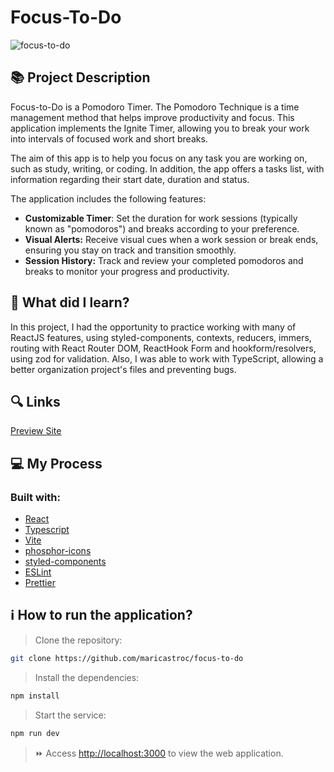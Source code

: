 # Focus-To-Do
![focus-to-do](https://github.com/maricastroc/focus-to-do/assets/121824373/1789680c-0713-48d9-b346-275d088aa491)

## 📚 Project Description
Focus-to-Do is a Pomodoro Timer. The Pomodoro Technique is a time management method that helps improve productivity and focus. This application implements the Ignite Timer, allowing you to break your work into intervals of focused work and short breaks.

The aim of this app is to help you focus on any task you are working on, such as study, writing, or coding. In addition, the app offers a tasks list, with information regarding their start date, duration and status.

The application includes the following features: 

- **Customizable Timer**: Set the duration for work sessions (typically known as "pomodoros") and breaks according to your preference.
- **Visual Alerts:** Receive visual cues when a work session or break ends, ensuring you stay on track and transition smoothly.
- **Session History:** Track and review your completed pomodoros and breaks to monitor your progress and productivity.

## 📌 What did I learn?

In this project, I had the opportunity to practice working with many of ReactJS features, using styled-components, contexts, reducers, immers, routing with React Router DOM, ReactHook Form and hookform/resolvers, using zod for validation. Also, I was able to work with TypeScript, allowing a better organization project's files and preventing bugs.

## 🔍 Links
[Preview Site]("https://maricastroc-focus-to-do.netlify.app/)

## 💻 My Process
### Built with:

- [React](https://reactjs.org/)
- [Typescript](https://www.typescriptlang.org/)
- [Vite](https://vitejs.dev/)
- [phosphor-icons](https://phosphoricons.com/)
- [styled-components](https://styled-components.com/)
- [ESLint](https://eslint.org/)
- [Prettier](https://prettier.io/)

## ℹ️ How to run the application?

> Clone the repository:

```bash
git clone https://github.com/maricastroc/focus-to-do
```

> Install the dependencies:

```bash
npm install
```

> Start the service:

```bash
npm run dev
```

> ⏩ Access [http://localhost:3000](http://localhost:3000) to view the web application.
